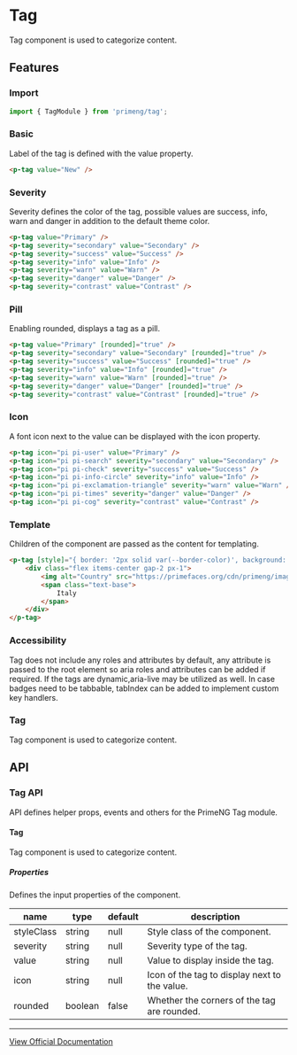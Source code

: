 # Tag

Tag component is used to categorize content.

## Features

### Import

```typescript
import { TagModule } from 'primeng/tag';
```

### Basic

Label of the tag is defined with the value property.

```html
<p-tag value="New" />
```

### Severity

Severity defines the color of the tag, possible values are success, info, warn and danger in addition to the default theme color.

```html
<p-tag value="Primary" />
<p-tag severity="secondary" value="Secondary" />
<p-tag severity="success" value="Success" />
<p-tag severity="info" value="Info" />
<p-tag severity="warn" value="Warn" />
<p-tag severity="danger" value="Danger" />
<p-tag severity="contrast" value="Contrast" />
```

### Pill

Enabling rounded, displays a tag as a pill.

```html
<p-tag value="Primary" [rounded]="true" />
<p-tag severity="secondary" value="Secondary" [rounded]="true" />
<p-tag severity="success" value="Success" [rounded]="true" />
<p-tag severity="info" value="Info" [rounded]="true" />
<p-tag severity="warn" value="Warn" [rounded]="true" />
<p-tag severity="danger" value="Danger" [rounded]="true" />
<p-tag severity="contrast" value="Contrast" [rounded]="true" />
```

### Icon

A font icon next to the value can be displayed with the icon property.

```html
<p-tag icon="pi pi-user" value="Primary" />
<p-tag icon="pi pi-search" severity="secondary" value="Secondary" />
<p-tag icon="pi pi-check" severity="success" value="Success" />
<p-tag icon="pi pi-info-circle" severity="info" value="Info" />
<p-tag icon="pi pi-exclamation-triangle" severity="warn" value="Warn" />
<p-tag icon="pi pi-times" severity="danger" value="Danger" />
<p-tag icon="pi pi-cog" severity="contrast" value="Contrast" />
```

### Template

Children of the component are passed as the content for templating.

```html
<p-tag [style]="{ border: '2px solid var(--border-color)', background: 'transparent', color: 'var(--text-color)'}">
    <div class="flex items-center gap-2 px-1">
        <img alt="Country" src="https://primefaces.org/cdn/primeng/images/demo/flag/flag_placeholder.png" class="flag flag-it" style="width: 18px" />
        <span class="text-base">
            Italy
        </span>
    </div>
</p-tag>
```

### Accessibility

Tag does not include any roles and attributes by default, any attribute is passed to the root element so aria roles and attributes can be added if required. If the tags are dynamic,aria-live may be utilized as well. In case badges need to be tabbable, tabIndex can be added to implement custom key handlers.

### Tag

Tag component is used to categorize content.

## API

### Tag API

API defines helper props, events and others for the PrimeNG Tag module.

#### Tag

Tag component is used to categorize content.

##### Properties

Defines the input properties of the component.

| name | type | default | description |
| --- | --- | --- | --- |
| styleClass | string | null | Style class of the component. |
| severity | string | null | Severity type of the tag. |
| value | string | null | Value to display inside the tag. |
| icon | string | null | Icon of the tag to display next to the value. |
| rounded | boolean | false | Whether the corners of the tag are rounded. |

---

[View Official Documentation](https://primeng.org/tag)
